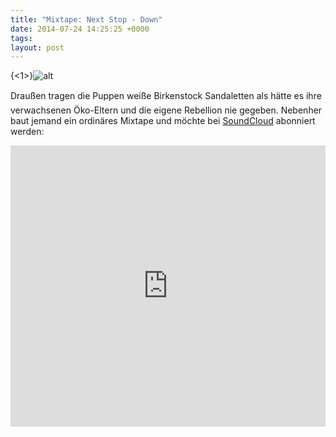 ```yaml
---
title: "Mixtape: Next Stop - Down"
date: 2014-07-24 14:25:25 +0000
tags: 
layout: post
---
```

{<1>}![alt](http://media-cache-ak0.pinimg.com/736x/a5/eb/ed/a5ebed911cb9eb680464905f2c7a8652.jpg)

Draußen tragen die Puppen weiße Birkenstock Sandaletten als hätte es ihre verwachsenen Öko-Eltern und die eigene Rebellion nie gegeben. Nebenher baut jemand ein ordinäres Mixtape und möchte bei [SoundCloud](https://soundcloud.com/bangpowwww) abonniert werden:

<iframe width="100%" height="450" scrolling="no" frameborder="no" src="https://w.soundcloud.com/player/?url=https%3A//api.soundcloud.com/playlists/38288941&amp;auto_play=false&amp;hide_related=false&amp;show_comments=true&amp;show_user=true&amp;show_reposts=false&amp;visual=true"></iframe>


